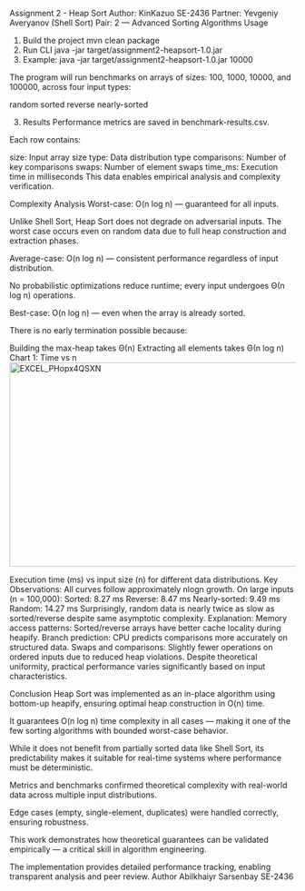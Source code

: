 Assignment 2 - Heap Sort
Author: KinKazuo SE-2436
Partner: Yevgeniy Averyanov (Shell Sort)
Pair: 2 — Advanced Sorting Algorithms
Usage
1. Build the project
   mvn clean package
2. Run CLI
   java -jar target/assignment2-heapsort-1.0.jar
3. Example:
   java -jar target/assignment2-heapsort-1.0.jar 10000

The program will run benchmarks on arrays of sizes: 100, 1000, 10000, and 100000, across four input types:

random
sorted
reverse
nearly-sorted

3. Results
Performance metrics are saved in benchmark-results.csv.

Each row contains:

size: Input array size
type: Data distribution type
comparisons: Number of key comparisons
swaps: Number of element swaps
time_ms: Execution time in milliseconds
This data enables empirical analysis and complexity verification.

Complexity Analysis
Worst-case:
O(n log n) — guaranteed for all inputs.

Unlike Shell Sort, Heap Sort does not degrade on adversarial inputs. The worst case occurs even on random data due to full heap construction and extraction phases.

Average-case:
O(n log n) — consistent performance regardless of input distribution.

No probabilistic optimizations reduce runtime; every input undergoes Θ(n log n) operations.

Best-case:
O(n log n) — even when the array is already sorted.

There is no early termination possible because:

Building the max-heap takes Θ(n)
Extracting all elements takes Θ(n log n)
Chart 1: Time vs n
<img width="603" height="360" alt="EXCEL_PHopx4QSXN" src="https://github.com/user-attachments/assets/c51c8c33-6012-4503-b761-79d29573144d" />

Execution time (ms) vs input size (n) for different data distributions.
Key Observations:
All curves follow approximately nlogn growth.
On large inputs (n = 100,000):
Sorted: 8.27 ms
Reverse: 8.47 ms
Nearly-sorted: 9.49 ms
Random: 14.27 ms
Surprisingly, random data is nearly twice as slow as sorted/reverse despite same asymptotic complexity.
Explanation:
Memory access patterns: Sorted/reverse arrays have better cache locality during heapify.
Branch prediction: CPU predicts comparisons more accurately on structured data.
Swaps and comparisons: Slightly fewer operations on ordered inputs due to reduced heap violations.
Despite theoretical uniformity, practical performance varies significantly based on input characteristics.

Conclusion
Heap Sort was implemented as an in-place algorithm using bottom-up heapify, ensuring optimal heap construction in O(n) time.

It guarantees O(n log n) time complexity in all cases — making it one of the few sorting algorithms with bounded worst-case behavior.

While it does not benefit from partially sorted data like Shell Sort, its predictability makes it suitable for real-time systems where performance must be deterministic.

Metrics and benchmarks confirmed theoretical complexity with real-world data across multiple input distributions.

Edge cases (empty, single-element, duplicates) were handled correctly, ensuring robustness.

This work demonstrates how theoretical guarantees can be validated empirically — a critical skill in algorithm engineering.

The implementation provides detailed performance tracking, enabling transparent analysis and peer review.
Author
Abilkhaiyr Sarsenbay
SE-2436
